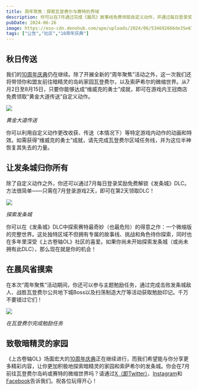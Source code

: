```yaml
---
title: 周年聚焦：探索瓦登费尔与赛特的界域
description: 你可以在7月通过完成《晨风》故事线免费领取自定义动作，并通过每日登录奖励免费领取《发条城》DLC！
pubDate: 2024-06-26
image: https://eso-cdn.denohub.com/ape/uploads/2024/06/534692666de35e670766a83ab507eaba.jpg
tags: ["公告","社区","10周年庆典"]
---
```


## 秋日传送

我们的[10周年庆典](https://www.elderscrollsonline.com/cn/anniversary)仍在继续。除了开展全新的“周年聚焦”活动之外，这一次我们还将带领你和盟友前往暗精灵的岛屿家园瓦登费尔，以及索萨希尔的微缩世界。从7月2日至8月15日，只要你能够达成“维威克的勇士”成就，即可在游戏内王冠商店免费领取“黄金大道传送”自定义动作。

![](https://eso-cdn.denohub.com/ape/uploads/2024/06/d6f12ee627485a66a3d582c800d6b801.jpg)

<p class="text-gray-500 text-sm text-center"><i>黄金大道传送</i></p>

你可以利用自定义动作更改收获、传送（本情况下）等特定游戏内动作的动画和特效。如需获得“维威克的勇士”成就，请先完成瓦登费尔区域任务线，并为这位半神恢复其失去的力量。  

## 让发条城归你所有

除了自定义动作之外，你还可以通过7月每日登录奖励免费解锁《发条城》DLC。方法很简单——只需在7月登录游戏2天，即可在第2天领取DLC！

![](https://eso-cdn.denohub.com/ape/uploads/2024/06/e4d35c3251d14d200c11b6664fea1778.jpg)

<p class="text-gray-500 text-sm text-center"><i>探索发条城</i></p>

你可以在《发条城》DLC中探索赛特最奇妙（也最危险）的得意之作：一个微缩版的完整世界。这处独特区域不但拥有专属的故事线、挑战和角色待你探索，同时也在多年里深受《上古卷轴OL》社区的喜爱。如果你尚未开始探索发条城（或尚未拥有此DLC），那么现在就是你的机会！

## 在晨风省摸索

在本次“周年聚焦”活动期间，你还可以参与主题勉励任务，通过完成击败发条城敌人、战胜瓦登费尔公共地下城Boss以及扫荡制造大厅等活动获取勉励印记。千万不要错过它们！

![](https://eso-cdn.denohub.com/ape/uploads/2024/06/382f7d092fd48683cfa3b946ba668f0a.jpg)

<p class="text-gray-500 text-sm text-center"><i>在瓦登费尔完成勉励任务</i></p>

## 致敬暗精灵的家园

《上古卷轴OL》场面宏大的[10周年庆典](https://www.elderscrollsonline.com/cn/anniversary)正在继续进行，而我们希望能与你分享更多精彩内容，让你更加积极地探索暗精灵的家园和索萨希尔的发条城。你会在7月前往瓦登费尔岛屿或赛特的微缩世界吗？请通过[X（即Twitter）](https://twitter.com/TESOnline)、[Instagram](https://www.instagram.com/elderscrollsonline/)和[Facebook](https://www.facebook.com/elderscrollsonline)告诉我们。祝各位玩得开心！
